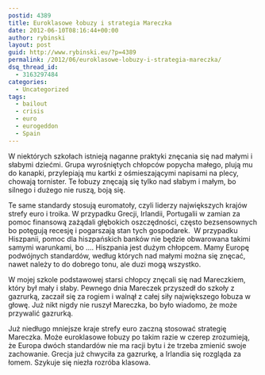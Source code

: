 ```yaml
---
postid: 4389
title: Euroklasowe łobuzy i strategia Mareczka
date: 2012-06-10T08:16:44+00:00
author: rybinski
layout: post
guid: http://www.rybinski.eu/?p=4389
permalink: /2012/06/euroklasowe-lobuzy-i-strategia-mareczka/
dsq_thread_id:
  - 3163297484
categories:
  - Uncategorized
tags:
  - bailout
  - crisis
  - euro
  - eurogeddon
  - Spain
---
```

W niektórych szkołach istnieją naganne praktyki znęcania się nad małymi i słabymi dziećmi. Grupa wyrośniętych chłopców popycha małego, plują mu do kanapki, przylepiają mu kartki z ośmieszającymi napisami na plecy, chowają tornister. Te łobuzy znęcają się tylko nad słabym i małym, bo silnego i dużego nie ruszą, boją się.

Te same standardy stosują euromatoły, czyli liderzy największych krajów strefy euro i troika. W przypadku Grecji, Irlandii, Portugalii w zamian za pomoc finansową zażądali głębokich oszczędności, często bezsensownych bo potęgują recesję i pogarszają stan tych gospodarek.  W przypadku Hiszpanii, pomoc dla hiszpańskich banków nie będzie obwarowana takimi samymi warunkami, bo …. Hiszpania jest dużym chłopcem. Mamy Europę podwójnych standardów, według których nad małymi można się znęcać, nawet należy to do dobrego tonu, ale duzi mogą wszystko.

W mojej szkole podstawowej starsi chłopcy znęcali się nad Mareczkiem, który był mały i słaby. Pewnego dnia Mareczek przyszedł do szkoły z gazrurką, zaczaił się za rogiem i walnął z całej siły największego łobuza w głowę. Już nikt nigdy nie ruszył Mareczka, bo było wiadomo, że może przywalić gazrurką.

Już niedługo mniejsze kraje strefy euro zaczną stosować strategię Mareczka. Może euroklasowe łobuzy po takim razie w czerep zrozumieją, że Europa dwóch standardów nie ma racji bytu i że trzeba zmienić swoje zachowanie. Grecja już chwyciła za gazrurkę, a Irlandia się rozgląda za łomem. Szykuje się niezła rozróba klasowa.
